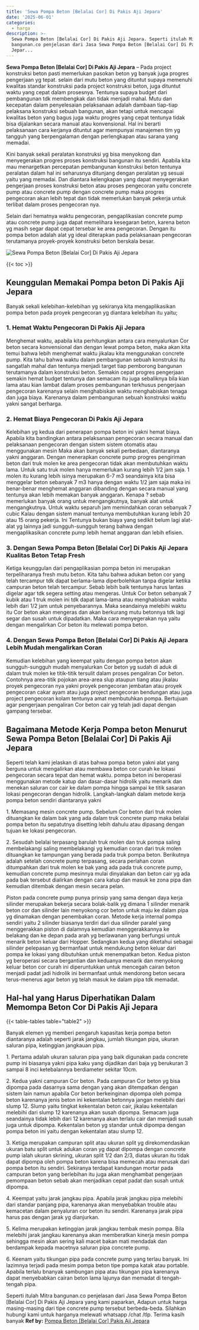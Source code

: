 ```yaml
---
title: 'Sewa Pompa Beton [Belalai Cor] Di Pakis Aji Jepara'
date: '2025-06-01'
categories:
  - harga
description: >-
  Sewa Pompa Beton [Belalai Cor] Di Pakis Aji Jepara. Seperti itulah Mitra
  bangunan.co penjelasan dari Jasa Sewa Pompa Beton [Belalai Cor] Di Pakis Aji
  Jepar...
---
```


**Sewa Pompa Beton \[Belalai Cor\] Di Pakis Aji Jepara** – Pada project konstruksi beton pasti memerlukan pasokan beton yg banyak juga progres pengerjaan yg tepat. selain dari mutu beton yang dituntut supaya memenuhi kwalitas standar konstruksi pada project konstruksi beton, juga dituntut waktu yang cepat dalam prosesnya. Tentunya supaya budget dari pembangunan tdk membengkak dan tidak menjadi mahal. Mutu dan kecepatan dalam penyelesaian pelaksanaan adalah dambaan tiap-tiap pelaksana konstruksi sebuah bangunan, akan tetapi untuk mencapai kwalitas beton yang bagus juga waktu progres yang cepat tentunya tidak bisa dijalankan secara manual atau konvensional. Hal ini berarti pelaksanaan cara kerjanya dituntut agar mempunyai manajemen tim yg tangguh yang berpengalaman dengan perlengkapan atau sarana yang memadai.

Kini banyak sekali peralatan konstruksi yg bisa menyokong dan menyegerakan progres proses konstruksi bangunan itu sendiri. Apabila kita mau menargetkan percepatan pembangunan konstruksi beton tentunya peralatan dalam hal ini seharusnya ditunjang dengan peralatan yg sesuai yaitu yang memadai. Dan diantara kelengkapan yang dapat menyegerakan pengerjaan proses konstruksi beton atau proses pengecoran yaitu concrete pump atau concrete pump dengan concrete pump maka progres pengecoran akan lebih tepat dan tidak memerlukan banyak pekerja untuk terlibat dalam proses pengecoran nya.

Selain dari hematnya waktu pengecoran, pengaplikasian concrete pump atau concrete pump juga dapat memelihara kesegaran beton, karena beton yg masih segar dapat cepat tersebar ke area pengecoran. Dengan itu pompa beton adalah alat yg ideal diterapkan pada pelaksanaan pengecoran terutamanya proyek-proyek konstruksi beton berskala besar.

![Sewa Pompa Beton [Belalai Cor] Di Pakis Aji Jepara](/images/sewa-concrete-pump-32.png)

{{< toc >}}

## Keunggulan Memakai Pompa beton Di Pakis Aji Jepara

Banyak sekali kelebihan-kelebihan yg sekiranya kita mengaplikasikan pompa beton pada proyek pengecoran yg diantara kelebihan itu yaitu;

### 1\. Hemat Waktu Pengecoran Di Pakis Aji Jepara

Menghemat waktu, apabila kita perhitungkan antara cara menyalurkan Cor beton secara konvensional dan dengan lewat pompa beton, maka akan kita temui bahwa lebih menghemat waktu jikalau kita menggunakan concrete pump. Kita tahu bahwa waktu dalam pembangunan sebuah konstruksi itu sangatlah mahal dan tentunya menjadi target tiap pemborong bangunan terutamanya dalam konstruksi beton. Semakin cepat progres pengerjaan semakin hemat budget tentunya dan semacam itu juga sebaliknya bila kian lama atau kian lambat dalam proses pembangunan terkhusus pengerjaan pengecoran karenanya selain menghabiskan waktu menghabiskan tenaga dan juga biaya. Karenanya dalam pembangunan sebuah konstruksi waktu yakni sangat berharga.

### 2\. Hemat Biaya Pengecoran Di Pakis Aji Jepara

Kelebihan yg kedua dari penerapan pompa beton ini yakni hemat biaya. Apabila kita bandingkan antara pelaksanaan pengecoran secara manual dan pelaksanaan pengecoran dengan sistem sistem otomatis atau menggunakan mesin Maka akan banyak sekali perbedaan, diantaranya yakni anggaran. Dengan menerapkan concrete pump progres pengiriman beton dari truk molen ke area pengecoran tidak akan membutuhkan waktu lama. Untuk satu truk molen hanya memerlukan kurang lebih 1/2 jam saja. 1 molen itu kurang lebih isinya merupakan 6-7 m3 seandainya kita bisa menggelar beton sebanyak 7 m3 hanya dengan waktu 1/2 jam saja maka ini benar-benar menghemat anggaran dibanding dengan secara manual yang tentunya akan lebih memakan banyak anggaran. Kenapa ? sebab memerlukan banyak orang untuk mengangkutnya, banyak alat untuk mengangkutnya. Untuk waktu separuh jam memindahkan coran sebanyak 7 cubic Kalau dengan sistem manual tentunya membutuhkan kurang lebih 20 atau 15 orang pekerja. Ini Tentunya bukan biaya yang sedikit belum lagi alat-alat yg lainnya jadi sungguh-sungguh terang bahwa dengan mengaplikasikan concrete pump lebih hemat anggaran dan lebih efisien.

### 3\. Dengan Sewa Pompa Beton \[Belalai Cor\] Di Pakis Aji Jepara Kualitas Beton Tetap Fresh

Ketiga keunggulan dari pengaplikasian pompa beton ini merupakan terpeliharanya fresh mutu beton. Kita tahu bahwa adukan beton cor yang telah tercampur tdk dapat berlama-lama diperbolehkan tanpa digelar ketika campuran beton telah tercampur. Sebab lebih baik tentunya harus lantas digelar agar tdk segera setting atau mengeras. Untuk Cor beton sebanyak 7 kubik atau 1 truk molen ini tdk dapat lama-lama atau menghabiskan waktu lebih dari 1/2 jam untuk penyebarannya. Maka seandainya melebihi waktu itu Cor beton akan mengeras dan akan berkurang mutu betonnya tdk lagi segar dan susah untuk dipadatkan. Maka cara menyegerakan nya yaitu dengan mengalirkan Cor beton itu melewati pompa beton.

### 4\. Dengan Sewa Pompa Beton \[Belalai Cor\] Di Pakis Aji Jepara Lebih Mudah mengalirkan Coran

Kemudian kelebihan yang keempat yaitu dengan pompa beton akan sungguh-sungguh mudah menyalurkan Cor beton yg sudah di aduk di dalam truk molen ke titik-titik tersulit dalam proses pengaliran Cor beton. Contohnya area-titik pojokan area-area slup ataupun tiang atau jikalau proyek pengecoran nya yakni proyek pengecoran jembatan atau proyek pengecoran cakar ayam atau juga project pengecoran bendungan atau juga project pengecoran kolam tentunya amat membutuhkan pompa. Bertujuan agar pengerjaan pengaliran Cor beton cair yg telah jadi dapat dengan gampang tersebar.

## Bagaimana Metode Kerja Pompa beton Menurut Sewa Pompa Beton \[Belalai Cor\] Di Pakis Aji Jepara

Seperti telah kami jelaskan di atas bahwa pompa beton yakni alat yang berguna untuk mengalirkan atau membawa beton cor curah ke lokasi pengecoran secara tepat dan hemat waktu. pompa beton ini beroperasi menggunakan metode katup dan dasar-dasar hidrolik yaitu menarik dan menekan saluran cor cair ke dalam pompa hingga sampai ke titik sasaran lokasi pengecoran dengan hidrolik. Langkah-langkah dalam metode kerja pompa beton sendiri diantaranya yakni

1\. Memasang mesin concrete pump. Sebelum Cor beton dari truk molen dituangkan ke dalam bak yang ada dalam truk concrete pump maka belalai pompa beton itu sepatutnya disetting lebih dahulu atau dipasang dengan tujuan ke lokasi pengecoran.

2\. Sesudah belalai terpasang barulah truk molen dan truk pompa saling membelakangi saling membelakangi yg kemudian coran dari truk molen dituangkan ke tampungan yang berada pada truk pompa beton. Berikutnya adalah setelah concrete pump terpasang, secara perlahan coran ditumpahkan dari truk molen ke bak yang ada pada truk concrete pump, kemudian concrete pump mesinnya mulai dinyalakan dan beton cair yg ada pada bak tersebut dialirkan dengan cara katup dan masuk ke zona pipa dan kemudian ditembak dengan mesin secara pelan.

Piston pada concrete pump punya prinsip yang sama dengan daya kerja silinder merupakan bekerja secara bolak-balik yg dimana 1 silinder menarik beton cor dan silinder lain menyokong cor beton untuk maju ke dalam pipa yg dinamakan dengan penembakan coran. Metode kerja internal pompa sendiri yaitu 2 silinder biasanya terdiri dari dua silinder paralel yang menggerakkan piston di dalamnya kemudian menggerakkannya ke belakang dan ke depan pada arah yg berlawanan yang berfungsi untuk menarik beton keluar dari Hopper. Sedangkan kedua yang diketahui sebagai silinder pelepasan yg bermanfaat untuk mendukung beton keluar dari pompa ke lokasi yang dibutuhkan untuk menempatkan beton. Kedua piston yg beroperasi secara bergantian dan keduanya menarik dan menyokong keluar beton cor curah ini diperuntukkan untuk mencegah cairan beton menjadi padat jadi hidrolik ini bermanfaat untuk mendorong beton secara terus-menerus agar beton yg telah masuk ke dalam pipa tdk memadat.

## Hal-hal yang Harus Diperhatikan Dalam Memompa Beton Cor Di Pakis Aji Jepara

{{< table-tables table="table2" >}}

Banyak elemen yg memberi pengaruh kapasitas kerja pompa beton diantaranya adalah seperti jarak jangkau, jumlah tikungan pipa, ukuran saluran pipa, ketinggian jangkauan pipa.

1\. Pertama adalah ukuran saluran pipa yang baik digunakan pada concrete pump ini biasanya yakni pipa kaku yang dijadikan dari baja yg berukuran 3 sampai 8 inci ketebalannya berdiameter sekitar 10cm.

2\. Kedua yakni campuran Cor beton. Pada campuran Cor beton yg bisa dipompa pada dasarnya sama dengan yang akan ditempatkan dengan sistem lain namun apabila Cor beton berkeinginan dipompa oleh pompa beton karenanya jenis beton ini kekentalan betonnya jangan melebihi dari slump 12. Slump yaitu tingkat kekentalan beton cair, jikalau kekentalan melebihi dari slump 12 karenanya akan susah dipompa. Semacam juga seandainya tidak lebih dari 12 karenanya akan terlalu cair dan menjadi susah juga untuk dipompa. Kekentalan beton yg standar untuk dipompa dengan pompa beton ini yaitu dengan kekentalan atau slump 12.

3\. Ketiga merupakan campuran split atau ukuran split yg direkomendasikan ukuran batu split untuk adukan coran yg dapat dipompa dengan concrete pump ialah ukuran skrining, ukuran split 1/2 dan 2/3, diatas ukuran itu tidak dapat dipompa oleh pompa beton karena bisa memecah atau merusak dari pompa beton itu sendiri. Sekiranya terdapat kandungan mortar pada campuran beton yang berlebihan itu juga akan menghambat pengerjaan pemompaan beton sebab akan menjadikan cepat padat dan susah untuk dipompa.

4\. Keempat yaitu jarak jangkau pipa. Apabila jarak jangkau pipa melebihi dari standar panjang pipa, karenanya akan menyebabkan trouble atau kemacetan dalam penyaluran cor beton itu sendiri. Karenanya jarak pipa harus pas dengan jarak yg dianjurkan.

5\. Kelima merupakan ketinggian jarak jangkau tembak mesin pompa. Bila melebihi jarak jangkau karenanya akan memberatkan kinerja mesin pompa sehingga mesin akan sering kali macet bakan mati mendadak dan berdampak kepada macetnya saluran pipa concrete pump.

6\. Keenam yaitu tikungan pipa pada concrete pump yang terlau banyak. Ini lazimnya terjadi pada mesim pompa beton tipe pompa katak atau portable. Apabila terlalu bnanyak sambungan pipa atau tikungan pipa karenanya dapat menyebabkan cairan beton lama lajunya dan memadat di tengah-tengah pipa.

Seperti itulah Mitra bangunan.co penjelasan dari Jasa Sewa Pompa Beton \[Belalai Cor\] Di Pakis Aji Jepara yang kami paparkan, Adapun untuk harga masing-masing dari tipe concrete pump tersebut berbeda-beda. Silahkan hubungi kami untuk harganya melewati whatsapp /chat /tlp. Terima kasih banyak
**Ref by:** [Pompa Beton [Belalai Cor] Pakis Aji Jepara](https://id.wikipedia.org/wiki/Pompa)
